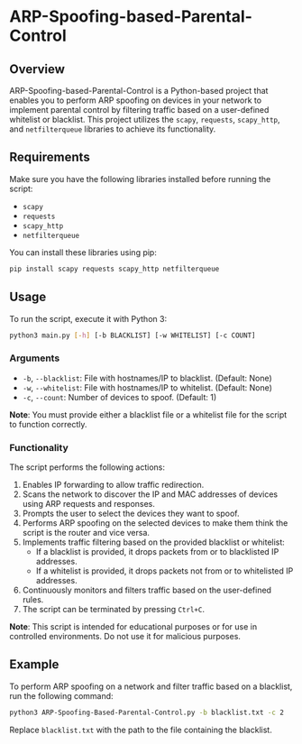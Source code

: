 # ARP-Spoofing-based-Parental-Control

## Overview
ARP-Spoofing-based-Parental-Control is a Python-based project that enables you to perform ARP spoofing on devices in your network to implement parental control by filtering traffic based on a user-defined whitelist or blacklist. This project utilizes the `scapy`, `requests`, `scapy_http`, and `netfilterqueue` libraries to achieve its functionality.

## Requirements
Make sure you have the following libraries installed before running the script:
- `scapy`
- `requests`
- `scapy_http`
- `netfilterqueue`

You can install these libraries using pip:
```bash
pip install scapy requests scapy_http netfilterqueue
```

## Usage
To run the script, execute it with Python 3:
```bash
python3 main.py [-h] [-b BLACKLIST] [-w WHITELIST] [-c COUNT]
```

### Arguments
- `-b`, `--blacklist`: File with hostnames/IP to blacklist. (Default: None)
- `-w`, `--whitelist`: File with hostnames/IP to whitelist. (Default: None)
- `-c`, `--count`: Number of devices to spoof. (Default: 1)

**Note**: You must provide either a blacklist file or a whitelist file for the script to function correctly.

### Functionality
The script performs the following actions:

1. Enables IP forwarding to allow traffic redirection.
2. Scans the network to discover the IP and MAC addresses of devices using ARP requests and responses.
3. Prompts the user to select the devices they want to spoof.
4. Performs ARP spoofing on the selected devices to make them think the script is the router and vice versa.
5. Implements traffic filtering based on the provided blacklist or whitelist:
   - If a blacklist is provided, it drops packets from or to blacklisted IP addresses.
   - If a whitelist is provided, it drops packets not from or to whitelisted IP addresses.
6. Continuously monitors and filters traffic based on the user-defined rules.
7. The script can be terminated by pressing `Ctrl+C`.

**Note**: This script is intended for educational purposes or for use in controlled environments. Do not use it for malicious purposes.

## Example
To perform ARP spoofing on a network and filter traffic based on a blacklist, run the following command:

```bash
python3 ARP-Spoofing-Based-Parental-Control.py -b blacklist.txt -c 2
```

Replace `blacklist.txt` with the path to the file containing the blacklist.
